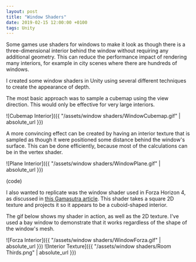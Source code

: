 ```yaml
---
layout: post
title: "Window Shaders"
date: 2019-02-15 12:00:00 +0100
tags: Unity
---
```

Some games use shaders for windows to make it look as though there is a three-dimensional interior behind the window without requiring any additional geometry. This can reduce the performance impact of rendering many interiors, for example in city scenes where there are hundreds of windows.

I created some window shaders in Unity using several different techniques to create the appearance of depth.

The most basic approach was to sample a cubemap using the view direction. This would only be effective for very large interiors.

![Cubemap Interior]({{ "/assets/window shaders/WindowCubemap.gif" | absolute_url }})

A more convincing effect can be created by having an interior texture that is sampled as though it were positioned some distance behind the window's surface. This can be done efficiently, because most of the calculations can be in the vertex shader.

![Plane Interior]({{ "/assets/window shaders/WindowPlane.gif" | absolute_url }})

(code)

I also wanted to replicate was the window shader used in Forza Horizon 4, as discussed in [this Gamasutra article](https://www.gamasutra.com/view/news/332409/Game_Tech_Deep_Dive_A_window_into_Playground_Games_latest_shader_development.php). This shader takes a square 2D texture and projects it so it appears to be a cuboid-shaped interior.

The gif below shows my shader in action, as well as the 2D texture. I've used a bay window to demonstrate that it works regardless of the shape of the window's mesh.

![Forza Interior]({{ "/assets/window shaders/WindowForza.gif" | absolute_url }})
![Interior Texture]({{ "/assets/window shaders/Room Thirds.png" | absolute_url }})